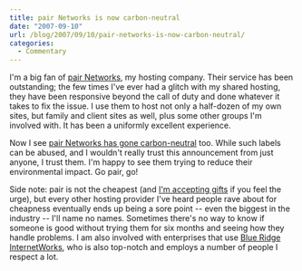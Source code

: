 ```yaml
---
title: pair Networks is now carbon-neutral
date: "2007-09-10"
url: /blog/2007/09/10/pair-networks-is-now-carbon-neutral/
categories:
  - Commentary
---
```

I'm a big fan of [pair Networks][1], my hosting company. Their service has been outstanding; the few times I've ever had a glitch with my shared hosting, they have been responsive beyond the call of duty and done whatever it takes to fix the issue. I use them to host not only a half-dozen of my own sites, but family and client sites as well, plus some other groups I'm involved with. It has been a uniformly excellent experience.

Now I see [pair Networks has gone carbon-neutral][2] too. While such labels can be abused, and I wouldn't really trust this announcement from just anyone, I trust them. I'm happy to see them trying to reduce their environmental impact. Go pair, go!

Side note: pair is not the cheapest (and [I'm accepting gifts][3] if you feel the urge), but every other hosting provider I've heard people rave about for cheapness eventually ends up being a sore point -- even the biggest in the industry -- I'll name no names. Sometimes there's no way to know if someone is good without trying them for six months and seeing how they handle problems. I am also involved with enterprises that use [Blue Ridge InternetWorks][4], who is also top-notch and employs a number of people I respect a lot.

 [1]: http://www.pair.com/
 [2]: http://www.pair.com/news/
 [3]: /blog/donate/
 [4]: http://www.briworks.net/
